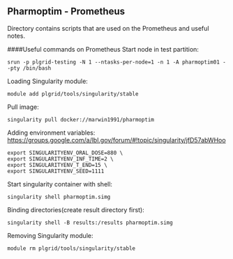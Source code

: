 Pharmoptim - Prometheus
--------------

Directory contains scripts that are used on the Prometheus and useful notes.


####Useful commands on Prometheus
Start node in test partition:
```
srun -p plgrid-testing -N 1 --ntasks-per-node=1 -n 1 -A pharmoptim01 --pty /bin/bash
```
Loading Singularity module: 
```
module add plgrid/tools/singularity/stable
```
Pull image:
```
singularity pull docker://marwin1991/pharmoptim
```
Adding environment variables:\
https://groups.google.com/a/lbl.gov/forum/#!topic/singularity/jfD57abWHoo
```
export SINGULARITYENV_ORAL_DOSE=880 \
export SINGULARITYENV_INF_TIME=2 \
export SINGULARITYENV_T_END=15 \
export SINGULARITYENV_SEED=1111
```
Start singularity container with shell:
```
singularity shell pharmoptim.simg
```
Binding directories(create result directory first):
```
singularity shell -B results:/results pharmoptim.simg
```
Removing Singularity module: 
```
module rm plgrid/tools/singularity/stable
```
